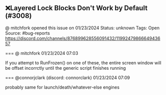 ## ❌Layered Lock Blocks Don't Work by Default (#3008)
@ mitchfork opened this issue on 01/23/2024
Status: unknown
Tags: Open
Source: #bug-reports https://discord.com/channels/876899628556091432/1199247986664943657


=== @ mitchfork 01/23/2024 07:03

If you attempt to RunFrozen() on one of these, the entire screen window will be offset incorrctly until the generic script finishes running

=== @connorjclark (discord: connorclark) 01/23/2024 07:09

probably same for launch/death/whatever-else engines
